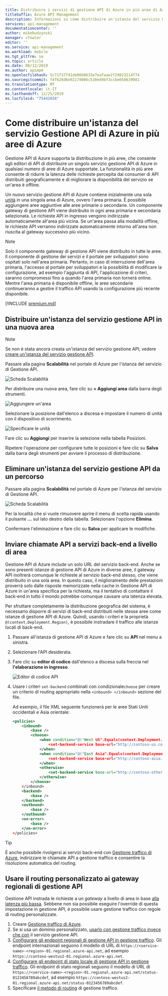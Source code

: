 ```yaml
---
title: Distribuire i servizi di gestione API di Azure in più aree di Azure
titleSuffix: Azure API Management
description: Informazioni su come distribuire un'istanza del servizio Gestione API di Azure in più aree di Azure.
services: api-management
documentationcenter: ''
author: mikebudzynski
manager: cfowler
editor: ''
ms.service: api-management
ms.workload: mobile
ms.tgt_pltfrm: na
ms.topic: article
ms.date: 08/12/2019
ms.author: apimpm
ms.openlocfilehash: 5c71f37741de06b8633e7eafaae2f29823214f74
ms.sourcegitcommit: f4f626d6e92174086c530ed9bf3ccbe058639081
ms.translationtype: MT
ms.contentlocale: it-IT
ms.lasthandoff: 12/25/2019
ms.locfileid: "75442658"
---
```

# <a name="how-to-deploy-an-azure-api-management-service-instance-to-multiple-azure-regions"></a>Come distribuire un'istanza del servizio Gestione API di Azure in più aree di Azure

Gestione API di Azure supporta la distribuzione in più aree, che consente agli editori di API di distribuire un singolo servizio gestione API di Azure in qualsiasi numero di aree di Azure supportate. La funzionalità in più aree consente di ridurre la latenza delle richieste percepita dai consumer di API distribuiti geograficamente e di migliorare la disponibilità del servizio se un'area è offline.

Un nuovo servizio gestione API di Azure contiene inizialmente una sola [unità][unit] in una singola area di Azure, ovvero l'area primaria. È possibile aggiungere aree aggiuntive alle aree primarie o secondarie. Un componente gateway di gestione API viene distribuito in ogni area primaria e secondaria selezionata. Le richieste API in ingresso vengono indirizzate automaticamente all'area più vicina. Se un'area passa alla modalità offline, le richieste API verranno indirizzate automaticamente intorno all'area non riuscita al gateway successivo più vicino.

> [!NOTE]
> Solo il componente gateway di gestione API viene distribuito in tutte le aree. Il componente di gestione dei servizi e il portale per sviluppatori sono ospitati solo nell'area primaria. Pertanto, in caso di interruzione dell'area primaria, l'accesso al portale per sviluppatori e la possibilità di modificare la configurazione, ad esempio l'aggiunta di API, l'applicazione di criteri, saranno compromessi fino a quando l'area primaria non tornerà online. Mentre l'area primaria è disponibile offline, le aree secondarie continueranno a gestire il traffico API usando la configurazione più recente disponibile.

[!INCLUDE [premium.md](../../includes/api-management-availability-premium.md)]

## <a name="add-region"> </a>Distribuire un'istanza del servizio gestione API in una nuova area

> [!NOTE]
> Se non è stata ancora creata un'istanza del servizio gestione API, vedere [creare un'istanza del servizio gestione API][create an api management service instance].

Passare alla pagina **Scalabilità** nel portale di Azure per l'istanza del servizio di Gestione API.

![Scheda Scalabilità][api-management-scale-service]

Per distribuire una nuova area, fare clic su **+ Aggiungi area** dalla barra degli strumenti.

![Aggiungere un'area][api-management-add-region]

Selezionare la posizione dall'elenco a discesa e impostare il numero di unità con il dispositivo di scorrimento.

![Specificare le unità][api-management-select-location-units]

Fare clic su **Aggiungi** per inserire la selezione nella tabella Posizioni.

Ripetere l'operazione per configurare tutte le posizioni e fare clic su **Salva** dalla barra degli strumenti per avviare il processo di distribuzione.

## <a name="remove-region"> </a>Eliminare un'istanza del servizio gestione API da un percorso

Passare alla pagina **Scalabilità** nel portale di Azure per l'istanza del servizio di Gestione API.

![Scheda Scalabilità][api-management-scale-service]

Per la località che si vuole rimuovere aprire il menu di scelta rapida usando il pulsante **...** sul lato destro della tabella. Selezionare l'opzione **Elimina**.

Confermare l'eliminazione e fare clic su **Salva** per applicare le modifiche.

## <a name="route-backend"> </a>Inviare chiamate API a servizi back-end a livello di area

Gestione API di Azure include un solo URL del servizio back-end. Anche se sono presenti istanze di gestione API di Azure in diverse aree, il gateway API inoltrerà comunque le richieste al servizio back-end stesso, che viene distribuito in una sola area. In questo caso, il miglioramento delle prestazioni proverrà solo dalle risposte memorizzate nella cache in Gestione API di Azure in un'area specifica per la richiesta, ma il tentativo di contattare il back-end in tutto il mondo potrebbe comunque causare una latenza elevata.

Per sfruttare completamente la distribuzione geografica del sistema, è necessario disporre di servizi di back-end distribuiti nelle stesse aree come istanze di gestione API di Azure. Quindi, usando i criteri e la proprietà `@(context.Deployment.Region)`, è possibile instradare il traffico alle istanze locali di back-end.

1. Passare all'istanza di gestione API di Azure e fare clic su **API** nel menu a sinistra.
2. Selezionare l'API desiderata.
3. Fare clic su **editor di codice** dall'elenco a discesa sulla freccia nel **l'elaborazione in ingresso**.

    ![Editor di codice API](./media/api-management-howto-deploy-multi-region/api-management-api-code-editor.png)

4. Usare i criteri `set-backend` combinati con condizionale`choose` per creare un criterio di routing appropriato nella `<inbound> </inbound>` sezione del file.

    Ad esempio, il file XML seguente funzionerà per le aree Stati Uniti occidentali e Asia orientale:

    ```xml
    <policies>
        <inbound>
            <base />
            <choose>
                <when condition="@("West US".Equals(context.Deployment.Region, StringComparison.OrdinalIgnoreCase))">
                    <set-backend-service base-url="http://contoso-us.com/" />
                </when>
                <when condition="@("East Asia".Equals(context.Deployment.Region, StringComparison.OrdinalIgnoreCase))">
                    <set-backend-service base-url="http://contoso-asia.com/" />
                </when>
                <otherwise>
                    <set-backend-service base-url="http://contoso-other.com/" />
                </otherwise>
            </choose>
        </inbound>
        <backend>
            <base />
        </backend>
        <outbound>
            <base />
        </outbound>
        <on-error>
            <base />
        </on-error>
    </policies>
    ```

> [!TIP]
> È anche possibile rivolgersi ai servizi back-end con [Gestione traffico di Azure](https://azure.microsoft.com/services/traffic-manager/), indirizzare le chiamate API a gestione traffico e consentire la risoluzione automatica del routing.

## <a name="custom-routing"> </a>Usare il routing personalizzato ai gateway regionali di gestione API

Gestione API instrada le richieste a un _gateway_ a livello di area in base [alla latenza più bassa](../traffic-manager/traffic-manager-routing-methods.md#performance). Sebbene non sia possibile eseguire l'override di questa impostazione in gestione API, è possibile usare gestione traffico con regole di routing personalizzate.

1. Creare [Gestione traffico di Azure](https://azure.microsoft.com/services/traffic-manager/).
1. Se si usa un dominio personalizzato, [usarlo con gestione traffico invece che con](../traffic-manager/traffic-manager-point-internet-domain.md) il servizio gestione API.
1. [Configurare gli endpoint regionali di gestione API in gestione traffico](../traffic-manager/traffic-manager-manage-endpoints.md). Gli endpoint internazionali seguono il modello di URL di `https://<service-name>-<region>-01.regional.azure-api.net`, ad esempio `https://contoso-westus2-01.regional.azure-api.net`.
1. [Configurare gli endpoint di stato locale di gestione API in gestione traffico](../traffic-manager/traffic-manager-monitoring.md). Gli endpoint di stato regionali seguono il modello di URL di `https://<service-name>-<region>-01.regional.azure-api.net/status-0123456789abcdef`, ad esempio `https://contoso-westus2-01.regional.azure-api.net/status-0123456789abcdef`.
1. Specificare [il metodo di routing](../traffic-manager/traffic-manager-routing-methods.md) di gestione traffico.

[api-management-management-console]: ./media/api-management-howto-deploy-multi-region/api-management-management-console.png
[api-management-scale-service]: ./media/api-management-howto-deploy-multi-region/api-management-scale-service.png
[api-management-add-region]: ./media/api-management-howto-deploy-multi-region/api-management-add-region.png
[api-management-select-location-units]: ./media/api-management-howto-deploy-multi-region/api-management-select-location-units.png
[api-management-remove-region]: ./media/api-management-howto-deploy-multi-region/api-management-remove-region.png
[create an api management service instance]: get-started-create-service-instance.md
[get started with azure api management]: get-started-create-service-instance.md
[deploy an api management service instance to a new region]: #add-region
[delete an api management service instance from a region]: #remove-region
[unit]: https://azure.microsoft.com/pricing/details/api-management/
[premium]: https://azure.microsoft.com/pricing/details/api-management/
